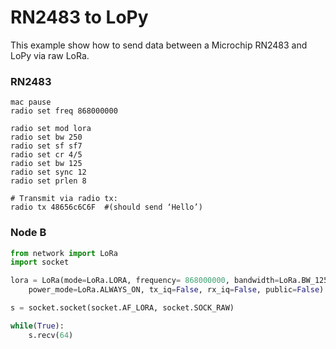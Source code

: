 # RN2483 to LoPy

This example show how to send data between a Microchip RN2483 and LoPy via raw LoRa.

### RN2483

```
mac pause
radio set freq 868000000

radio set mod lora
radio set bw 250
radio set sf sf7
radio set cr 4/5
radio set bw 125
radio set sync 12
radio set prlen 8

# Transmit via radio tx: 
radio tx 48656c6C6F  #(should send ‘Hello’)
```

### Node B

```py
from network import LoRa
import socket

lora = LoRa(mode=LoRa.LORA, frequency= 868000000, bandwidth=LoRa.BW_125KHZ, sf=7, preamble=8, coding_rate=LoRa.CODING_4_5, 
	power_mode=LoRa.ALWAYS_ON, tx_iq=False, rx_iq=False, public=False)

s = socket.socket(socket.AF_LORA, socket.SOCK_RAW)

while(True):
    s.recv(64)
```



